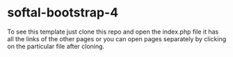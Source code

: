# softal-bootstrap-4

To see this template just clone this repo and open the index.php file it has all the links of the other pages or you can open pages separately by clicking on the particular file after cloning.

